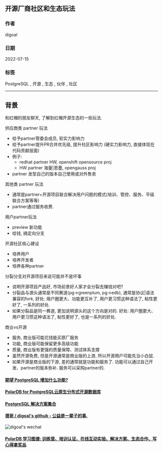 ## 开源厂商社区和生态玩法    
            
### 作者            
digoal            
            
### 日期            
2022-07-15            
            
### 标签            
PostgreSQL , 开源 , 生态 , 伙伴 , 社区    
            
----            
            
## 背景   
   
和红帽的朋友聊天, 了解到红帽开源生态的一些玩法.  
    
供应商类 partner 玩法   
- 给予partner管委会成员, 软实力影响力  
- 给予partner提升PR合并优先级, 提升社区影响力 (硬实力影响力, 直接体现在代码贡献层面)  
- 例子:   
    - redhat partner HW, openshift opensource proj   
    - HW partner 海量|恩墨, opengauss proj   
- partner 发型自己的版本自己使用或对外售卖  
  
其他类 partner 玩法  
- 通常是partner+开源项目联合解决用户问题的模式(培训、管控、服务、平级联合方案等等)  
- partner通过服务收费.  
  
用户partner玩法  
- preview 新功能  
- 给钱, 搞定向分支  
  
开源社区核心建设  
- 培养用户  
- 培养开发者  
- 培养各种partner  
  
分裂分支对开源项目来说可能并不是坏事  
- 说明开源项目产品好, 市场前景好人家才会分裂去赚钱对吧?   
- 分裂品与源头通常是不同赛道(pg->greenplum, pg->edb), 通常是协议|语法兼容的fork, 好处: 用户圈更大、功能更互补了, 用户更习惯这种语法了, 粘性更好了, 一系列的好处.   
- 如果分裂品是同一赛道, 更加说明源头的这个方向是对的. 好处: 用户圈更大、用户更习惯这种语法了, 粘性更好了, 也是一系列的好处.   
  
商业vs开源  
- 服务, 商业版可能花钱能买原厂服务  
- 功能, 商业版可能保留更多高级功能  
- 质量, 商业版有更强的质量保障、测试体系支撑  
- 虽然开源免费, 但是开源通常是商业版的上游, 所以开源用户可能先当小白鼠.   
- 如果开源是商业版的下游, 差的通常就是功能和服务了. 功能可以通过自己开发、partner的版本弥补. 服务可以采购partner的.    
  
  
#### [期望 PostgreSQL 增加什么功能?](https://github.com/digoal/blog/issues/76 "269ac3d1c492e938c0191101c7238216")
  
  
#### [PolarDB for PostgreSQL云原生分布式开源数据库](https://github.com/ApsaraDB/PolarDB-for-PostgreSQL "57258f76c37864c6e6d23383d05714ea")
  
  
#### [PostgreSQL 解决方案集合](https://yq.aliyun.com/topic/118 "40cff096e9ed7122c512b35d8561d9c8")
  
  
#### [德哥 / digoal's github - 公益是一辈子的事.](https://github.com/digoal/blog/blob/master/README.md "22709685feb7cab07d30f30387f0a9ae")
  
  
![digoal's wechat](../pic/digoal_weixin.jpg "f7ad92eeba24523fd47a6e1a0e691b59")
  
  
#### [PolarDB 学习图谱: 训练营、培训认证、在线互动实验、解决方案、生态合作、写心得拿奖品](https://www.aliyun.com/database/openpolardb/activity "8642f60e04ed0c814bf9cb9677976bd4")
  

